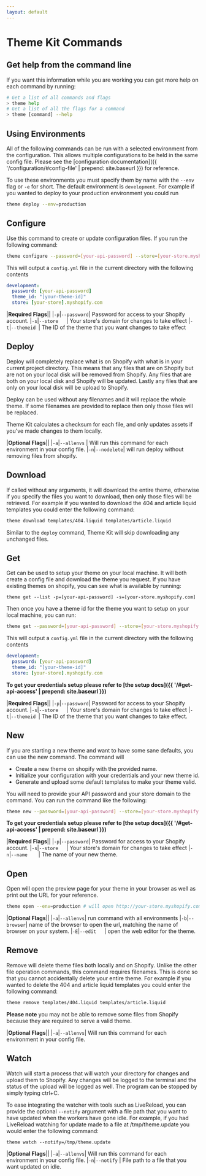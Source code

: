 ```yaml
---
layout: default
---
```

# Theme Kit Commands

## Get help from the command line
If you want this information while you are working you can get more help on each
command by running:

```bash
# Get a list of all commands and flags
> theme help
# Get a list of all the flags for a command
> theme [command] --help
```

## Using Environments

All of the following commands can be run with a selected environment from the configuration.
This allows multiple configurations to be held in the same config file.
Please see the [configuration documentation]({{ '/configuration/#config-file' | prepend: site.baseurl }}) for reference.

To use these environments you must specify them by name with the `--env` flag or `-e` for short.
The default environment is `development`. For example if you wanted to deploy to your production environment you could run

```bash
theme deploy --env=production
```

## Configure

Use this command to create or update configuration files. If you run the following
command:

```bash
theme configure --password=[your-api-password] --store=[your-store.myshopify.com] --themeid=[your-theme-id]
```

This will output a `config.yml` file in the current directory with the following contents

```yaml
development:
  password: [your-api-password]
  theme_id: "[your-theme-id]"
  store: [your-store].myshopify.com
```

|**Required Flags**||
|`-p`|`--password`| Password for access to your Shopify account.
|`-s`|`--store   `| Your store's domain for changes to take effect
|`-t`|`--themeid `| The ID of the theme that you want changes to take effect

## Deploy
Deploy will completely replace what is on Shopify with what is in your current
project directory. This means that any files that are on Shopify but are not on
your local disk will be removed from Shopify. Any files that are both on your local
disk and Shopify will be updated. Lastly any files that are only on your local
disk will be upload to Shopify.

Deploy can be used without any filenames and it will replace the whole theme. If
some filenames are provided to replace then only those files will be replaced.

Theme Kit calculates a checksum for each file, and only updates assets if you've made changes to them locally.

|**Optional Flags**||
|`-a`|`--allenvs` | Will run this command for each environment in your config file.
|`-n`|`--nodelete`| will run deploy without removing files from shopify.

## Download
If called without any arguments, it will download the entire theme, otherwise if
you specify the files you want to download, then only those files will be retrieved.
For example if you wanted to download the 404 and article liquid templates you
could enter the following command:

```bash
theme download templates/404.liquid templates/article.liquid
```

Similar to the `deploy` command, Theme Kit will skip downloading any unchanged files.

## Get
Get can be used to setup your theme on your local machine. It will both create
a config file and download the theme you request. If you have existing
themes on shopify, you can see what is available by running:

```
theme get --list -p=[your-api-password] -s=[your-store.myshopify.com]
```

Then once you have a theme id for the theme you want to setup on your local machine,
you can run:

```bash
theme get --password=[your-api-password] --store=[your-store.myshopify.com] --themeid=[your-theme-id]
```

This will output a `config.yml` file in the current directory with the following contents

```yaml
development:
  password: [your-api-password]
  theme_id: "[your-theme-id]"
  store: [your-store].myshopify.com
```

**To get your credentials setup please refer to [the setup docs]({{ '/#get-api-access' | prepend: site.baseurl }})**

|**Required Flags**||
|`-p`|`--password`| Password for access to your Shopify account.
|`-s`|`--store   `| Your store's domain for changes to take effect
|`-t`|`--themeid `| The ID of the theme that you want changes to take effect.

## New

If you are starting a new theme and want to have some sane defaults, you can use
the new command. The command will
- Create a new theme on shopify with the provided name.
- Initialize your configuration with your credentials and your new theme id.
- Generate and upload some default templates to make your theme valid.

You will need to provide your API password and your store domain to the command. You can
run the command like the following:

```bash
theme new --password=[your-api-password] --store=[your-store.myshopify.com] --name="Dramatic Theme"
```

**To get your credentials setup please refer to [the setup docs]({{ '/#get-api-access' | prepend: site.baseurl }})**

|**Required Flags**||
|`-p`|`--password`| Password for access to your Shopify account.
|`-s`|`--store   `| Your store's domain for changes to take effect
|`-n`|`--name    `| The name of your new theme.

## Open
Open will open the preview page for your theme in your browser as well as print
out the URL for your reference.

```bash
theme open --env=production # will open http://your-store.myshopify.com?preview_theme_id=<your-theme-id>
```

|**Optional Flags**||
|`-a`|`--allenvs`| run command with all environments
|`-b`|`--browser`| name of the browser to open the url, matching the name of browser on your system.
|`-E`|`--edit   `| open the web editor for the theme.

## Remove
Remove will delete theme files both locally and on Shopify. Unlike the other file
operation commands, this command requires filenames. This is done so that you cannot
accidentally delete your entire theme. For example if you wanted to delete the 404
and article liquid templates you could enter the following command:

```bash
theme remove templates/404.liquid templates/article.liquid
```

**Please note** you may not be able to remove some files from Shopify because they
are required to serve a valid theme.

|**Optional Flags**||
|`-a`|`--allenvs`| Will run this command for each environment in your config file.

## Watch
Watch will start a process that will watch your directory for changes and
upload them to Shopify. Any changes will be logged to the terminal and the status
of the upload will be logged as well. The program can be stopped by simply typing
ctrl+C.

To ease integrating the watcher with tools such as LiveReload, you can provide
the optional `--notify` argument with a file path that you want to have updated
when the workers have gone idle. For example, if you had LiveReload watching for
update made to a file at /tmp/theme.update you would enter the following command:

```
theme watch --notify=/tmp/theme.update
```

|**Optional Flags**||
|`-a`|`--allenvs`| Will run this command for each environment in your config file.
|`-n`|`--notify` | File path to a file that you want updated on idle.
